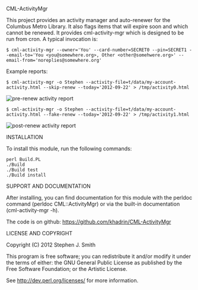 CML-ActivityMgr

This project provides an activity manager and auto-renewer for the
Columbus Metro Library. It also flags items that will expire soon
and which cannot be renewed. It provides cml-activity-mgr which is
designed to be run from cron. A typical invocation is:

    $ cml-activity-mgr --owner='You' --card-number=SECRET0 --pin=SECRET1 --email-to='You <you@somewhere.org>, Other <other@somehwere.org>' --email-from='noreplies@somewhere.org'

Example reports:

    $ cml-activity-mgr -o Stephen --activity-file=t/data/my-account-activity.html --skip-renew --today='2012-09-22' > /tmp/activity0.html

![pre-renew activity report](CML-ActivityMgr/docs/activity-pre-renew.png)

    $ cml-activity-mgr -o Stephen --activity-file=t/data/my-account-activity.html --fake-renew --today='2012-09-22' > /tmp/activity1.html

![post-renew activity report](CML-ActivityMgr/docs/activity-post-renew.png)

INSTALLATION

To install this module, run the following commands:

    perl Build.PL
    ./Build
    ./Build test
    ./Build install

SUPPORT AND DOCUMENTATION

After installing, you can find documentation for this module with the
perldoc command (perldoc CML::ActivityMgr) or via the built-in documentation
(cml-activity-mgr -h).

The code is on github: https://github.com/khadrin/CML-ActivityMgr

LICENSE AND COPYRIGHT

Copyright (C) 2012 Stephen J. Smith

This program is free software; you can redistribute it and/or modify it
under the terms of either: the GNU General Public License as published
by the Free Software Foundation; or the Artistic License.

See http://dev.perl.org/licenses/ for more information.


